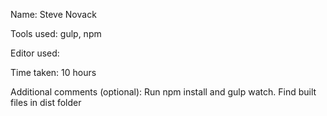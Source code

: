 Name: Steve Novack

Tools used: gulp, npm

Editor used: 

Time taken: 10 hours

Additional comments (optional): Run npm install and gulp watch. Find built files in dist folder
